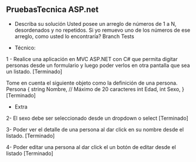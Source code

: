 


## PruebasTecnica ASP.net

- Describa su solución
Usted posee un arreglo de números de 1 a N, desordenados y no repetidos. Si yo remuevo uno de los números de ese arreglo, como usted lo encontraría?  Branch Tests

- Técnico:

1 - Realice una aplicación en MVC ASP.NET con C# que permita digitar personas desde un formulario y luego poder verlos en otra pantalla que sea un listado.  [Terminado]

Tome en cuenta el siguiente objeto como la definición de una persona.
Persona 
{
 string Nombre, // Máximo de 20 caracteres 
 int Edad,
 int Sexo,
}       [Terminado]

- Extra

2- El sexo debe ser seleccionado desde un dropdown o select    [Terminado]

3- Poder ver el detalle de una persona al dar click en su nombre desde el listado. [Terminado]

4- Poder editar una persona al dar click el un botón de editar desde el listado   [Terminado]
